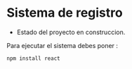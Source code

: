<h1>Sistema de registro</h1>

- Estado del proyecto en construccion.

Para ejecutar el sistema debes poner :

```npm install react```
